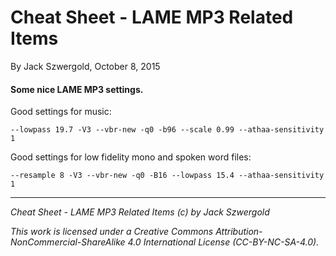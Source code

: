 # Cheat Sheet - LAME MP3 Related Items

By Jack Szwergold, October 8, 2015

#### Some nice LAME MP3 settings.

Good settings for music:

    --lowpass 19.7 -V3 --vbr-new -q0 -b96 --scale 0.99 --athaa-sensitivity 1

Good settings for low fidelity mono and spoken word files:

    --resample 8 -V3 --vbr-new -q0 -B16 --lowpass 15.4 --athaa-sensitivity 1

***

*Cheat Sheet - LAME MP3 Related Items (c) by Jack Szwergold*

*This work is licensed under a Creative Commons Attribution-NonCommercial-ShareAlike 4.0 International License (CC-BY-NC-SA-4.0).*